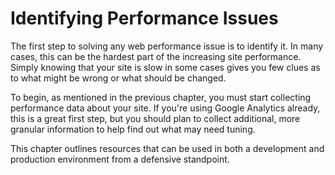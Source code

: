 # Identifying Performance Issues

The first step to solving any web performance issue is to identify it. In many cases, this can be the hardest part of the increasing site performance. Simply knowing that your site is slow in some cases gives you few clues as to what might be wrong or what should be changed.

To begin, as mentioned in the previous chapter, you must start collecting performance data about your site. If you're using Google Analytics already, this is a great first step, but you should plan to collect additional, more granular information to help find out what may need tuning.

This chapter outlines resources that can be used in both a development and production environment from a defensive standpoint.
